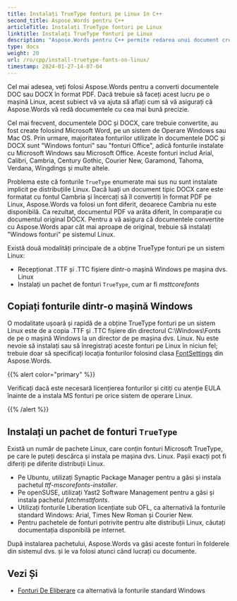 ```yaml
---
title: Instalați TrueType fonturi pe Linux în C++
second_title: Aspose.Words pentru C++
articleTitle: Instalați TrueType fonturi pe Linux
linktitle: Instalați TrueType fonturi pe Linux
description: "Aspose.Words pentru C++ permite redarea unui document creat folosind Microsoft Word pe o mașină Linux cu cea mai bună precizie. Pentru a realiza acest lucru, copiați fișierele de fonturi dintr-o mașină Windows sau instalați un pachet de fonturi `TrueType` pe mașina dvs. Linux."
type: docs
weight: 20
url: /ro/cpp/install-truetype-fonts-on-linux/
timestamp: 2024-01-27-14-07-04
---
```


Cel mai adesea, veți folosi Aspose.Words pentru a converti documentele DOC sau DOCX în format PDF. Dacă trebuie să faceți acest lucru pe o mașină Linux, acest subiect vă va ajuta să aflați cum să vă asigurați că Aspose.Words vă redă documentele cu cea mai bună precizie.

Cel mai frecvent, documentele DOC și DOCX, care trebuie convertite, au fost create folosind Microsoft Word, pe un sistem de Operare Windows sau Mac OS. Prin urmare, majoritatea fonturilor utilizate în documentele DOC și DOCX sunt "Windows fonturi" sau "fonturi Office", adică fonturile instalate cu Microsoft Windows sau Microsoft Office. Aceste fonturi includ Arial, Calibri, Cambria, Century Gothic, Courier New, Garamond, Tahoma, Verdana, Wingdings și multe altele.

Problema este că fonturile `TrueType` enumerate mai sus nu sunt instalate implicit pe distribuțiile Linux. Dacă luați un document tipic DOCX care este formatat cu fontul Cambria și încercați să îl convertiți în format PDF pe Linux, Aspose.Words va folosi un font diferit, deoarece Cambria nu este disponibilă. Ca rezultat, documentul PDF va arăta diferit, în comparație cu documentul original DOCX. Pentru a vă asigura că documentele convertite cu Aspose.Words apar cât mai aproape de original, trebuie să instalați "Windows fonturi" pe sistemul Linux.

Există două modalități principale de a obține TrueType fonturi pe un sistem Linux:

- Recepționat .TTF și .TTC fișiere dintr-o mașină Windows pe mașina dvs. Linux
- Instalați un pachet de fonturi `TrueType`, cum ar fi *msttcorefonts*

## Copiați fonturile dintr-o mașină Windows

O modalitate ușoară și rapidă de a obține TrueType fonturi pe un sistem Linux este de a copia .TTF și .TTC fișiere din directorul C:\Windows\Fonts de pe o mașină Windows la un director de pe mașina dvs. Linux. Nu este nevoie să instalați sau să înregistrați aceste fonturi pe Linux în niciun fel; trebuie doar să specificați locația fonturilor folosind clasa [FontSettings](https://reference.aspose.com/words/cpp/class/aspose.words.fonts.font_settings) din Aspose.Words.

{{% alert color="primary" %}}

Verificați dacă este necesară licențierea fonturilor și citiți cu atenție EULA înainte de a instala MS fonturi pe orice sistem de operare Linux.

{{% /alert %}}

## Instalați un pachet de fonturi `TrueType`

Există un număr de pachete Linux, care conțin fonturi Microsoft TrueType, pe care le puteți descărca și instala pe mașina dvs. Linux. Pașii exacți pot fi diferiți pe diferite distribuții Linux.

- Pe Ubuntu, utilizați Synaptic Package Manager pentru a găsi și instala pachetul *ttf-mscorefonts-installer*.
- Pe openSUSE, utilizați Yast2 Software Management pentru a găsi și instala pachetul *fetchmsttfonts*.
- Utilizați fonturile Liberation licențiate sub OFL, ca alternativă la fonturile standard Windows: Arial, Times New Roman și Courier New.
- Pentru pachetele de fonturi potrivite pentru alte distribuții Linux, căutați documentația disponibilă pe internet.

După instalarea pachetului, Aspose.Words va găsi aceste fonturi în folderele din sistemul dvs. și le va folosi atunci când lucrați cu documente.

## Vezi Și

- [Fonturi De Eliberare](https://github.com/liberationfonts) ca alternativă la fonturile standard Windows
